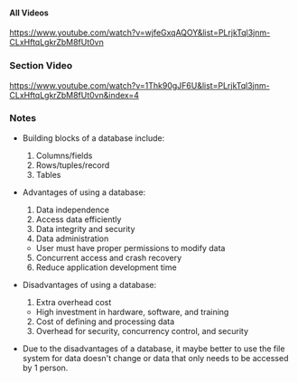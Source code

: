 #### All Videos
https://www.youtube.com/watch?v=wjfeGxqAQOY&list=PLrjkTql3jnm-CLxHftqLgkrZbM8fUt0vn

### Section Video
https://www.youtube.com/watch?v=1Thk90gJF6U&list=PLrjkTql3jnm-CLxHftqLgkrZbM8fUt0vn&index=4

### Notes

- Building blocks of a database include:
  1. Columns/fields
  2. Rows/tuples/record
  3. Tables


- Advantages of using a database:
  1. Data independence
  2. Access data efficiently
  3. Data integrity and security
  4. Data administration
    - User must have proper permissions to modify data
  5. Concurrent access and crash recovery
  6. Reduce application development time


- Disadvantages of using a database:
  1. Extra overhead cost
    - High investment in hardware, software, and training
  2. Cost of defining and processing data
  3. Overhead for security, concurrency control, and security


- Due to the disadvantages of a database, it maybe better to use the file system for data doesn't change or data that only needs to be accessed by 1 person.
